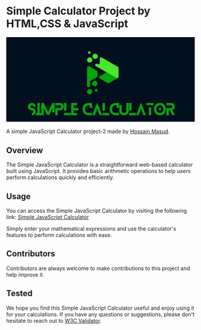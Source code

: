# Simple Calculator Project by HTML,CSS & JavaScript
[![Simple Calculator](https://github.com/Hossain-Masud/Project-2/blob/main/assets/images/meta.jpg)](https://hossain-masud.github.io/Project-2/)

A simple JavaScript Calculator project-2 made by [Hossain Masud](https://hossain-masud.github.io/Profile/).

## Overview

The Simple JavaScript Calculator is a straightforward web-based calculator built using JavaScript. It provides basic arithmetic operations to help users perform calculations quickly and efficiently.

## Usage

You can access the Simple JavaScript Calculator by visiting the following link: [Simple JavaScript Calculator](https://harsh98trivedi.github.io/Simple-JavaScript-Calculator)

Simply enter your mathematical expressions and use the calculator's features to perform calculations with ease.

## Contributors

Contributors are always welcome to make contributions to this project and help improve it. 

## Tested

We hope you find this Simple JavaScript Calculator useful and enjoy using it for your calculations. If you have any questions or suggestions, please don't hesitate to reach out to [W3C Validator](https://validator.w3.org/nu/?doc=https%3A%2F%2Fhossain-masud.github.io%2FProject-2%2F).


